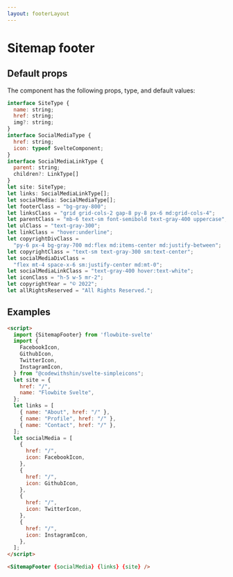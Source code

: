 ```yaml
---
layout: footerLayout
---
```


<script>
  import {SitemapFooter} from '$lib/index'
  import {
    FacebookIcon,
    GithubIcon,
    TwitterIcon,
    InstagramIcon,
  } from "@codewithshin/svelte-simpleicons";
  let site = {
    href: "/",
    name: "Flowbite Svelte",
    img: "/images/mkdir-logo.png",
  };
  let links = [
  {
    parent: "Company",
    children: [
      { name: "About", href: "/" },
      {
        name: "Careers",
        href: "/",
      },
      { name: "Brand Center", href: "/" },
      {
        name: "Blog",
        href: "/",
      },
    ],
  },
  {
    parent: "Help center",
    children: [
      { name: "Discord Server", href: "/" },
      {
        name: "Twitter",
        href: "/",
      },
      { name: "Facebook", href: "/" },
      {
        name: "Contact Us",
        href: "/",
      },
    ],
  },
  {
    parent: "LEGAL",
    children: [
      { name: "Privacy Policy", href: "/" },
      { name: "Licensing", href: "/" },
      {
        name: "Terms & Conditions",
        href: "/",
      },
    ],
  },
  {
    parent: "Download",
    children: [
      { name: "iOS", href: "/" },
      { name: "Android", href: "/" },
      {
        name: "Windows",
        href: "/",
      },
      {
        name: "MacOS",
        href: "/",
      },
    ],
  },
];
  let socialMedia = [
    {
      href: "/",
      icon: FacebookIcon,
    },
    {
      href: "/",
      icon: GithubIcon,
    },
    {
      href: "/",
      icon: TwitterIcon,
    },
    {
      href: "/",
      icon: InstagramIcon,
    },
  ];
</script>

<h1 class="text-3xl w-full dark:text-white py-8">Sitemap footer</h1>

<h2 class="text-2xl w-full dark:text-white py-8">Default props</h2>

<p class="dark:text-white py-4 text-lg">The component has the following props, type, and default values:</p>

```js
interface SiteType {
  name: string;
  href: string;
  img?: string;
}
interface SocialMediaType {
  href: string;
  icon: typeof SvelteComponent;
}
interface SocialMediaLinkType {
  parent: string;
  children?: LinkType[]
}
let site: SiteType;
let links: SocialMediaLinkType[];
let socialMedia: SocialMediaType[];
let footerClass = "bg-gray-800";
let linksClass = "grid grid-cols-2 gap-8 py-8 px-6 md:grid-cols-4";
let parentClass = "mb-6 text-sm font-semibold text-gray-400 uppercase";
let ulClass = "text-gray-300";
let linkClass = "hover:underline";
let copyrightDivClass =
  "py-6 px-4 bg-gray-700 md:flex md:items-center md:justify-between";
let copyrightClass = "text-sm text-gray-300 sm:text-center";
let socialMediaDivClass =
  "flex mt-4 space-x-6 sm:justify-center md:mt-0";
let socialMediaLinkClass = "text-gray-400 hover:text-white";
let iconClass = "h-5 w-5 mr-2";
let copyrightYear = "© 2022";
let allRightsReserved = "All Rights Reserved.";
```

<h2 class="text-2xl w-full dark:text-white py-8">Examples</h2>

<div class="rounded-xl w-full my-4 mx-auto bg-gradient-to-r bg-white dark:bg-gray-900 border border-gray-200 dark:border-gray-700 p-2 sm:p-6">
<SitemapFooter {socialMedia} {links} {site}/>
</div>

```html
<script>
  import {SitemapFooter} from 'flowbite-svelte'
  import {
    FacebookIcon,
    GithubIcon,
    TwitterIcon,
    InstagramIcon,
  } from "@codewithshin/svelte-simpleicons";
  let site = {
    href: "/",
    name: "Flowbite Svelte",
  };
  let links = [
    { name: "About", href: "/" },
    { name: "Profile", href: "/" },
    { name: "Contact", href: "/" },
  ];
  let socialMedia = [
    {
      href: "/",
      icon: FacebookIcon,
    },
    {
      href: "/",
      icon: GithubIcon,
    },
    {
      href: "/",
      icon: TwitterIcon,
    },
    {
      href: "/",
      icon: InstagramIcon,
    },
  ];
</script>

<SitemapFooter {socialMedia} {links} {site} />
```
